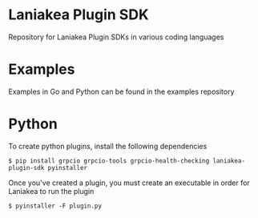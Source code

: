 # Laniakea Plugin SDK
Repository for Laniakea Plugin SDKs in various coding languages

# Examples

Examples in Go and Python can be found in the examples repository

# Python

To create python plugins, install the following dependencies
```
$ pip install grpcio grpcio-tools grpcio-health-checking laniakea-plugin-sdk pyinstaller
```
Once you've created a plugin, you must create an executable in order for Laniakea to run the plugin
```
$ pyinstaller -F plugin.py
```